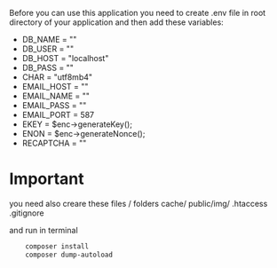 Before you can use this application you need to create .env file in root directory of your application and then add these variables:
- DB_NAME = ""
- DB_USER = ""
- DB_HOST = "localhost"
- DB_PASS = ""
- CHAR = "utf8mb4"
- EMAIL_HOST = ""
- EMAIL_NAME = ""
- EMAIL_PASS = ""
- EMAIL_PORT = 587
- EKEY = $enc->generateKey();
- ENON = $enc->generateNonce();
- RECAPTCHA = ""

# Important
you need also creare these files / folders
cache/
public/img/
.htaccess
.gitignore

and run in terminal
```bash
    composer install
    composer dump-autoload
```

